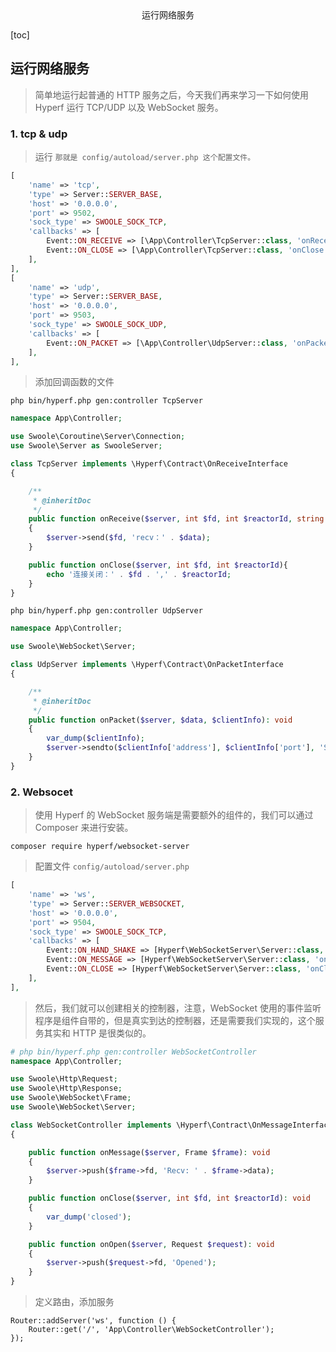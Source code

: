 <center>运行网络服务</center>





[toc]







## 运行网络服务

> 简单地运行起普通的 HTTP 服务之后，今天我们再来学习一下如何使用 Hyperf 运行 TCP/UDP 以及 WebSocket 服务。







### 1. tcp & udp

> 运行 `那就是 config/autoload/server.php 这个配置文件。`

```php
[
    'name' => 'tcp',
    'type' => Server::SERVER_BASE,
    'host' => '0.0.0.0',
    'port' => 9502,
    'sock_type' => SWOOLE_SOCK_TCP,
    'callbacks' => [
        Event::ON_RECEIVE => [\App\Controller\TcpServer::class, 'onReceive'],
        Event::ON_CLOSE => [\App\Controller\TcpServer::class, 'onClose'],
    ],
],
[
    'name' => 'udp',
    'type' => Server::SERVER_BASE,
    'host' => '0.0.0.0',
    'port' => 9503,
    'sock_type' => SWOOLE_SOCK_UDP,
    'callbacks' => [
        Event::ON_PACKET => [\App\Controller\UdpServer::class, 'onPacket'],
    ],
],
```

> 添加回调函数的文件

```shell
php bin/hyperf.php gen:controller TcpServer
```

```php
namespace App\Controller;

use Swoole\Coroutine\Server\Connection;
use Swoole\Server as SwooleServer;

class TcpServer implements \Hyperf\Contract\OnReceiveInterface
{

    /**
     * @inheritDoc
     */
    public function onReceive($server, int $fd, int $reactorId, string $data): void
    {
        $server->send($fd, 'recv：' . $data);
    }

    public function onClose($server, int $fd, int $reactorId){
        echo '连接关闭：' . $fd . ',' . $reactorId;
    }
}
```

```shell
php bin/hyperf.php gen:controller UdpServer
```

```php
namespace App\Controller;

use Swoole\WebSocket\Server;

class UdpServer implements \Hyperf\Contract\OnPacketInterface
{

    /**
     * @inheritDoc
     */
    public function onPacket($server, $data, $clientInfo): void
    {
        var_dump($clientInfo);
        $server->sendto($clientInfo['address'], $clientInfo['port'], 'Server：' . $data);
    }
}
```





### 2. Websocet

> 使用 Hyperf 的 WebSocket 服务端是需要额外的组件的，我们可以通过 Composer 来进行安装。

```shell
composer require hyperf/websocket-server
```

> 配置文件 ` config/autoload/server.php `

```php
[
    'name' => 'ws',
    'type' => Server::SERVER_WEBSOCKET,
    'host' => '0.0.0.0',
    'port' => 9504,
    'sock_type' => SWOOLE_SOCK_TCP,
    'callbacks' => [
        Event::ON_HAND_SHAKE => [Hyperf\WebSocketServer\Server::class, 'onHandShake'],
        Event::ON_MESSAGE => [Hyperf\WebSocketServer\Server::class, 'onMessage'],
        Event::ON_CLOSE => [Hyperf\WebSocketServer\Server::class, 'onClose'],
    ],
],
```

> 然后，我们就可以创建相关的控制器，注意，WebSocket 使用的事件监听程序是组件自带的，但是真实到达的控制器，还是需要我们实现的，这个服务其实和 HTTP 是很类似的。

```php
# php bin/hyperf.php gen:controller WebSocketController 
namespace App\Controller;

use Swoole\Http\Request;
use Swoole\Http\Response;
use Swoole\WebSocket\Frame;
use Swoole\WebSocket\Server;

class WebSocketController implements \Hyperf\Contract\OnMessageInterface, \Hyperf\Contract\OnCloseInterface, \Hyperf\Contract\OnOpenInterface
{

    public function onMessage($server, Frame $frame): void
    {
        $server->push($frame->fd, 'Recv: ' . $frame->data);
    }

    public function onClose($server, int $fd, int $reactorId): void
    {
        var_dump('closed');
    }

    public function onOpen($server, Request $request): void
    {
        $server->push($request->fd, 'Opened');
    }
}
```

> 定义路由，添加服务

```shell
Router::addServer('ws', function () {
    Router::get('/', 'App\Controller\WebSocketController');
});
```

